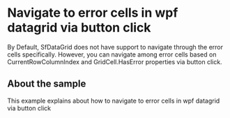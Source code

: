 # Navigate to error cells in wpf datagrid via button click
By Default, SfDataGrid does not have support to navigate through the error cells specifically. However, you can navigate among error cells based on CurrentRowColumnIndex and GridCell.HasError properties via button click.

## About the sample
This example explains about how to navigate to error cells in wpf datagrid via button click
